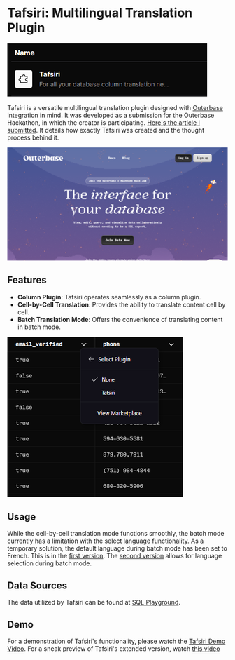 # Tafsiri: Multilingual Translation Plugin
![Tafsiri in Action](https://github.com/KaburaJ/Tafsiri/blob/main/images/tafy.PNG)

Tafsiri is a versatile multilingual translation plugin designed with [Outerbase](https://beta.outerbase.com/) integration in mind. It was developed as a submission for the Outerbase Hackathon, in which the creator is participating. [Here's the article I submitted](https://kaburaj.hashnode.dev/tafsiri-outerbases-multilingual-data-translation-plugin). It details how exactly Tafsiri was created and the thought process behind it.

![Tafsiri Cover](https://github.com/KaburaJ/Tafsiri/blob/main/images/outerbase%20cover%20photo.PNG)

## Features
- **Column Plugin**: Tafsiri operates seamlessly as a column plugin.
- **Cell-by-Cell Translation**: Provides the ability to translate content cell by cell.
- **Batch Translation Mode**: Offers the convenience of translating content in batch mode.

![Tafsiri Interface](https://github.com/KaburaJ/Tafsiri/blob/main/images/tafsiri.PNG)

## Usage
While the cell-by-cell translation mode functions smoothly, the batch mode currently has a limitation with the select language functionality. As a temporary solution, the default language during batch mode has been set to French. This is in the [first version](https://github.com/KaburaJ/Tafsiri/blob/main/translatorPluginV1.2.js). The [second version](https://github.com/KaburaJ/Tafsiri/blob/main/translatorPluginV1.2Extended.js) allows for language selection during batch mode.

## Data Sources
The data utilized by Tafsiri can be found at [SQL Playground](https://uibakery.io/sql-playground).

## Demo
For a demonstration of Tafsiri's functionality, please watch the [Tafsiri Demo Video](https://youtu.be/kQcZr803vxg?si=7o7pIPaxcgYlpZMc). For a sneak preview of Tafsiri's extended version, watch [this video](https://youtu.be/FbS9grelxBo)


